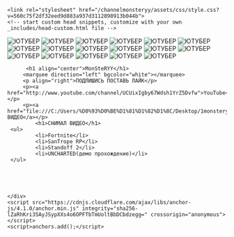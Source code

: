 <!DOCTYPE html>
<html lang="en-US">
  <head>
    <meta charset="UTF-8">
    <meta http-equiv="X-UA-Compatible" content="IE=edge">
    <meta name="viewport" content="width=device-width, initial-scale=1">

<!-- Begin Jekyll SEO tag v2.8.0 -->
<title>channelmonsteryy</title>
<meta name="generator" content="Jekyll v3.9.2" />
<meta property="og:title" content="channelmonsteryy" />
<meta property="og:locale" content="en_US" />
<link rel="canonical" href="https://monsteryy123.github.io/channelmonsteryy/" />
<meta property="og:url" content="https://monsteryy123.github.io/channelmonsteryy/" />
<meta property="og:site_name" content="channelmonsteryy" />
<meta property="og:type" content="website" />
<meta name="twitter:card" content="summary" />
<meta property="twitter:title" content="channelmonsteryy" />
<script type="application/ld+json">
{"@context":"https://schema.org","@type":"WebSite","headline":"channelmonsteryy","name":"channelmonsteryy","url":"https://monsteryy123.github.io/channelmonsteryy/"}</script>
<!-- End Jekyll SEO tag -->

    <link rel="stylesheet" href="/channelmonsteryy/assets/css/style.css?v=560c75f2df32eed9d883a937d3112898913b044b">
    <!-- start custom head snippets, customize with your own _includes/head-custom.html file -->

<!-- Setup Google Analytics -->



<!-- You can set your favicon here -->
<!-- link rel="shortcut icon" type="image/x-icon" href="/channelmonsteryy/favicon.ico" -->

<!-- end custom head snippets -->

  </head>
  <body>
    <div class="container-lg px-3 my-5 markdown-body">
       <img src="monsteryy.jpg" alt="ЮТУБЕР">
		  <img src="monsteryy.jpg" alt="ЮТУБЕР">
		  <img src="monsteryy.jpg" alt="ЮТУБЕР">
		  <img src="monsteryy.jpg" alt="ЮТУБЕР">
		  <img src="monsteryy.jpg" alt="ЮТУБЕР">
		  <img src="monsteryy.jpg" alt="ЮТУБЕР">
		  <img src="monsteryy.jpg" alt="ЮТУБЕР">
		  <img src="monsteryy.jpg" alt="ЮТУБЕР">
		  <img src="monsteryy.jpg" alt="ЮТУБЕР">
		   <img src="monsteryy.jpg" alt="ЮТУБЕР">
		   <img src="monsteryy.jpg" alt="ЮТУБЕР">
		   <img src="monsteryy.jpg" alt="ЮТУБЕР">
		   <img src="monsteryy.jpg" alt="ЮТУБЕР">
		   <img src="monsteryy.jpg" alt="ЮТУБЕР">
		   <img src="monsteryy.jpg" alt="ЮТУБЕР">
		   <img src="monsteryy.jpg" alt="ЮТУБЕР">
		    <img src="monsteryy.jpg" alt="ЮТУБЕР">
			
          <h1 align="center">MonSteRYY</h1>
         <marquee direction="left" bgcolor="white"></marquee>
         <p align="right">ПОДПИШИСЬ ПОСТАВЬ ЛАЙК</p>
         <p><a href="http://www.youtube.com/channel/UCUixIgby67Wdsh1YrZ5Dvfw">YouTube</a></p>
		 <p><a href="file:///C:/Users/%D0%93%D0%BE%D1%81%D1%82%D1%8C/Desktop/1monsteryyyoutube.html">ВСЕ ВИДЕО</a></p>
             <h1>СНИМАЛ ВИДЕО</h1>
     <ul>
             <li>Fortnite</li>
             <li>SanTrope RP</li>
             <li>Standoff 2</li>
             <li>UNCHARTED(демо прохождение)</li>
     </ul>

     


      
    </div>
    <script src="https://cdnjs.cloudflare.com/ajax/libs/anchor-js/4.1.0/anchor.min.js" integrity="sha256-lZaRhKri35AyJSypXXs4o6OPFTbTmUoltBbDCbdzegg=" crossorigin="anonymous"></script>
    <script>anchors.add();</script>
  </body>
</html>
